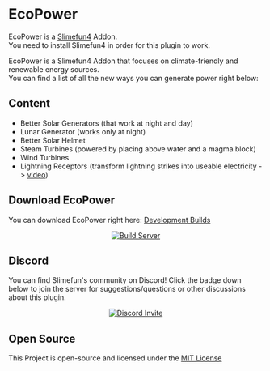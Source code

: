 # EcoPower
EcoPower is a [Slimefun4](https://github.com/TheBusyBiscuit/Slimefun4/) Addon.<br>
You need to install Slimefun4 in order for this plugin to work.

EcoPower is a Slimefun4 Addon that focuses on climate-friendly and renewable energy sources.<br>
You can find a list of all the new ways you can generate power right below:

## Content
* Better Solar Generators (that work at night and day)
* Lunar Generator (works only at night)
* Better Solar Helmet
* Steam Turbines (powered by placing above water and a magma block)
* Wind Turbines
* Lightning Receptors (transform lightning strikes into useable electricity -> [video](https://youtu.be/mAntFr0c1gg))

## Download EcoPower
You can download EcoPower right here: [Development Builds](https://thebusybiscuit.github.io/builds/TheBusyBiscuit/EcoPower/master/)

<p align="center">
  <a href="https://thebusybiscuit.github.io/builds/TheBusyBiscuit/EcoPower/master/">
    <img src="https://thebusybiscuit.github.io/builds/TheBusyBiscuit/EcoPower/master/badge.svg" alt="Build Server"/>
  </a>
</p>

## Discord
You can find Slimefun's community on Discord!
Click the badge down below to join the server for suggestions/questions or other discussions about this plugin.
<p align="center">
  <a href="https://discord.gg/fsD4Bkh">
    <img src="https://img.shields.io/discord/565557184348422174?color=7289DA&label=Discord&style=for-the-badge" alt="Discord Invite"/>
  </a>
</p>

## Open Source
This Project is open-source and licensed under the [MIT License](https://github.com/TheBusyBiscuit/EcoPower/blob/master/LICENSE)
